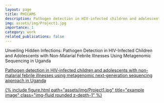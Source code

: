 ```yaml
---
layout: page
title: PHICAMS
description: Pathogen detection in HIV-infected children and adolescents with non-malarial febrile illnesses using metagenomic next-generation sequencing approach in Uganda
img: assets/img/Project1.jpg
importance: 1
category: work
related_publications: false
---
```

Unveiling Hidden Infections: Pathogen Detection in HIV-Infected Children and Adolescents with Non-Malarial Febrile Illnesses Using Metagenomic Sequencing in Uganda

<a href="https://www.edctp.org/projects-2/edctp2-projects/career-development-fellowships-in-poverty-related-diseases-and-child-and-adolescent-health-2020/">Pathogen detection in HIV-infected children and adolescents with non-malarial febrile illnesses using metagenomic next-generation sequencing approach in Uganda

<div class="row">
    <div class="col-sm mt-3 mt-md-0">
        {% include figure.html path="assets/img/Project1.jpg" title="example image" class="img-fluid rounded z-depth-1" %}
    </div>
</div>

